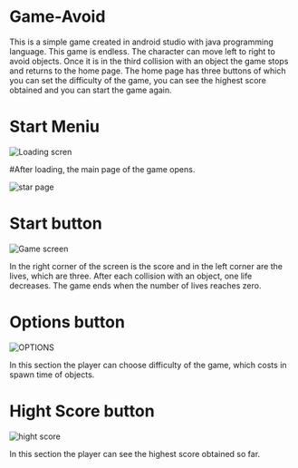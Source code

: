 # Game-Avoid
This is a simple game created in android studio with java programming language.
This game is endless. The character can move left to right to avoid objects. Once it is in the third collision with an object the game stops and returns to the home page. The home page has three buttons of which you can set the difficulty of the game, you can see the highest score obtained and you can start the game again.



# Start Meniu

![Loading scren](https://user-images.githubusercontent.com/72136299/113010386-75e9d700-9181-11eb-8097-c2bfe1a38943.png)




#After loading, the main page of the game opens.

![star page](https://user-images.githubusercontent.com/72136299/113000160-3b2f7100-9178-11eb-9365-7ef8f2a708ec.png)


# Start button

![Game screen](https://user-images.githubusercontent.com/72136299/113014502-4fc63600-9185-11eb-8b91-9252d93c7016.png)

In the right corner of the screen is the score and in the left corner are the lives, which are three. After each collision with an object, one life decreases. The game ends when the number of lives reaches zero.

# Options button

![OPTIONS](https://user-images.githubusercontent.com/72136299/113015715-7f297280-9186-11eb-8ec1-5676601bb36e.png)

In this section the player can choose difficulty of the game, which costs in  spawn time of objects.

# Hight Score button

![hight score](https://user-images.githubusercontent.com/72136299/113017060-c2381580-9187-11eb-8700-e0dda18c7af9.png)

In this section the player can see the highest score obtained so far.
